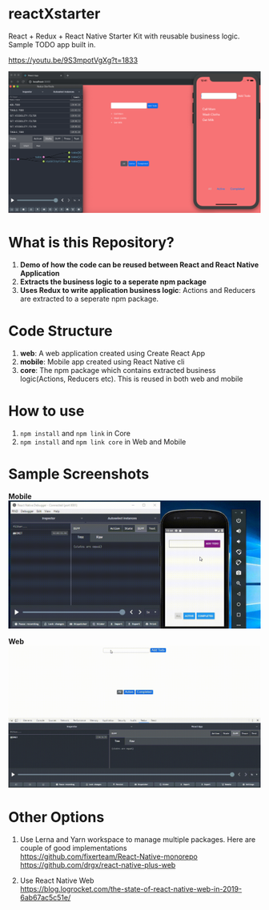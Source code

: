 # reactXstarter
React + Redux + React Native Starter Kit with reusable business logic. Sample TODO app built in.

https://youtu.be/9S3mpotVgXg?t=1833

![](/media/Screenshot.png)

# What is this Repository?

1. **Demo of how the code can be reused between React and React Native Application**
2. **Extracts the business logic to a seperate npm package**
3. **Uses Redux to write application business logic**: Actions and Reducers are extracted to a seperate npm package.


# Code Structure
1. **web**: A web application created using Create React App
2. **mobile**: Mobile app created using React Native cli
3. **core**: The npm package which contains extracted business logic(Actions, Reducers etc). This is reused in both web and mobile

# How to use
1. `npm install` and `npm link` in Core
2. `npm install` and `npm link core` in Web and Mobile


# Sample Screenshots
**Mobile**
![](/media/Mobile.gif)

**Web**
![](/media/Web.gif)




# Other Options
1. Use Lerna and Yarn workspace to manage multiple packages. Here are couple of good implementations  
https://github.com/fixerteam/React-Native-monorepo  
https://github.com/drgx/react-native-plus-web

2. Use React Native Web  
https://blog.logrocket.com/the-state-of-react-native-web-in-2019-6ab67ac5c51e/
